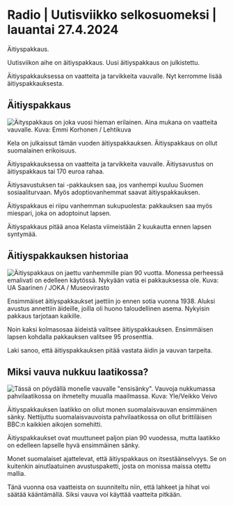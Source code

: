 # Radio \| Uutisviikko selkosuomeksi \| lauantai 27.4.2024

Äitiyspakkaus.

Uutisviikon aihe on äitiyspakkaus. Uusi äitiyspakkaus on julkistettu.

Äitiyspakkauksessa on vaatteita ja tarvikkeita vauvalle. Nyt kerromme lisää äitiyspakkauksesta.

## Äitiyspakkaus

![Äityspakkaus on joka vuosi hieman erilainen. Aina mukana on vaatteita vauvalle. Kuva: Emmi Korhonen / Lehtikuva](https://images.cdn.yle.fi/image/upload/c_crop,h_2879,w_5119,x_0,y_533/ar_1.7777777777777777,c_fill,g_faces,h_431,w_767/dpr_1.0/q_auto:eco/f_auto/fl_lossy/v1713247859/39-1271252661e161f8a3c2)

Kela on julkaissut tämän vuoden äitiyspakkauksen. Äitiyspakkaus on ollut suomalainen erikoisuus.

Äitiyspakkauksessa on vaatteita ja tarvikkeita vauvalle. Äitiysavustus on äitiyspakkaus tai 170 euroa rahaa.

Äitiysavustuksen tai -pakkauksen saa, jos vanhempi kuuluu Suomen sosiaaliturvaan. Myös adoptiovanhemmat saavat äitiyspakkauksen.

Äitiyspakkaus ei riipu vanhemman sukupuolesta: pakkauksen saa myös miespari, joka on adoptoinut lapsen.

Äitiyspakkaus pitää anoa Kelasta viimeistään 2 kuukautta ennen lapsen syntymää.

## Äitiyspakkauksen historiaa

![Äitiyspakkaus on jaettu vanhemmille pian 90 vuotta. Monessa perheessä emalivati on edelleen käytössä. Nykyään vatia ei pakkauksessa ole. Kuva: UA Saarinen / JOKA / Museovirasto](https://images.cdn.yle.fi/image/upload/c_crop,h_2791,w_4961,x_0,y_465/ar_1.7777777777777777,c_fill,g_faces,h_431,w_767/dpr_1.0/q_auto:eco/f_auto/fl_lossy/v1668085831/39-1032508636cf7fc05a7d)

Ensimmäiset äitiyspakkaukset jaettiin jo ennen sotia vuonna 1938. Aluksi avustus annettiin äideille, joilla oli huono taloudellinen asema. Nykyisin pakkaus tarjotaan kaikille.

Noin kaksi kolmasosaa äideistä valitsee äitiyspakkauksen. Ensimmäisen lapsen kohdalla pakkauksen valitsee 95 prosenttia.

Laki sanoo, että äitiyspakkauksen pitää vastata äidin ja vauvan tarpeita.

## Miksi vauva nukkuu laatikossa?

![Tässä on pöydällä monelle vauvalle "ensisänky". Vauvoja nukkumassa pahvilaatikossa on ihmetelty muualla maailmassa. Kuva: Yle/Veikko Veivo](https://images.cdn.yle.fi/image/upload/c_crop,h_3375,w_6000,x_0,y_0/ar_1.7777777777777777,c_fill,g_faces,h_431,w_767/dpr_1.0/q_auto:eco/f_auto/fl_lossy/v1714119165/39-6053555db832e3adce4)

Äitiyspakkauksen laatikko on ollut monen suomalaisvauvan ensimmäinen sänky. Nettijuttu suomalaisvauvoista pahvilaatikossa on ollut brittiläisen BBC:n kaikkien aikojen somehitti.

Äitiyspakkaukset ovat muuttuneet paljon pian 90 vuodessa, mutta laatikko on edelleen lapselle hyvä ensimmäinen sänky.

Monet suomalaiset ajattelevat, että äitiyspakkaus on itsestäänselvyys. Se on kuitenkin ainutlaatuinen avustuspaketti, josta on monissa maissa otettu mallia.

Tänä vuonna osa vaatteista on suunniteltu niin, että lahkeet ja hihat voi säätää kääntämällä. Siksi vauva voi käyttää vaatteita pitkään.

